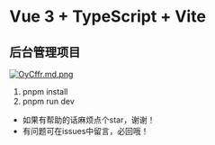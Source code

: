 # Vue 3 + TypeScript + Vite
## 后台管理项目
[![OyCffr.md.png](https://ooo.0x0.ooo/2024/03/12/OyCffr.md.png)](https://img.tg/image/OyCffr)

1. pnpm install
2. pnpm run dev

- 如果有帮助的话麻烦点个star，谢谢！
- 有问题可在issues中留言，必回哦！